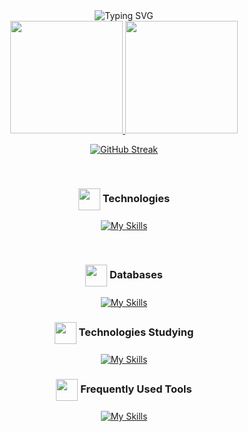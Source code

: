 <div align=center>
<img src="https://readme-typing-svg.demolab.com?font=Comic+Mono&pause=1000&color=F7CB00&center=true&width=435&lines=Hello%2C+I'm+Kennedy." alt="Typing SVG" />
</div>

<div align="center">
  <a href="https://github.com/KennedyReisz" />
  <img height="180em" src="https://github-readme-stats.vercel.app/api?username=KennedyReisz&show_icons=true&theme=ayu-mirage&include_all_commits=true&count_private=true"/>
  <img height="180em" src="https://github-readme-stats.vercel.app/api/top-langs/?username=KennedyReisz&layout=compact&theme=ayu-mirage"/>

  [![GitHub Streak](https://github-readme-streak-stats.herokuapp.com?user=KennedyReisz&theme=ayu-mirage&border_radius=5&card_width=765)](https://git.io/streak-stats)

<div style="display: inline_block" align="center"><br>
 <h3 align="center"><img align="center" width="35x" src="https://cdn3.emoji.gg/emojis/3085-vsl-developer.png](https://cdn3.emoji.gg/emojis/7386-text-g.png"/> Technologies</h3>
  
  [![My Skills](https://skills.thijs.gg/icons?i=html,css,js,ts,nodejs,react,nextjs,prisma,sass,tailwind,styledcomponents&theme=dark)](https://skills.thijs.gg)
  
</div>

<div style="display: inline_block" align="center"><br>
 <h3 align="center"><img align="center" width="35x" src="https://cdn3.emoji.gg/emojis/3085-vsl-developer.png](https://cdn3.emoji.gg/emojis/7386-text-g.png"/> Databases</h3>
  
  [![My Skills](https://skills.thijs.gg/icons?i=mysql,postgres,mongodb&theme=dark)](https://skills.thijs.gg)
  
</div>

<div align=center>
  <h3 align="center"><img align="center" width="35x" src="https://cdn3.emoji.gg/emojis/3085-vsl-developer.png](https://cdn3.emoji.gg/emojis/7386-text-g.png"/> Technologies Studying</h3>

[![My Skills](https://skills.thijs.gg/icons?i=angular,dotnet&theme=dark)](https://skills.thijs.gg)

</div>

<div align=center>
  <h3 align="center"><img align="center" width="35x" src="https://cdn3.emoji.gg/emojis/3085-vsl-developer.png](https://cdn3.emoji.gg/emojis/7386-text-g.png"/> Frequently Used Tools</h3>

[![My Skills](https://skills.thijs.gg/icons?i=vscode,visualstudio,figma&theme=dark)](https://skills.thijs.gg)

</div>
